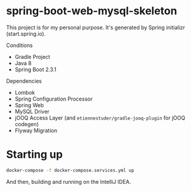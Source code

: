 # spring-boot-web-mysql-skeleton
This project is for my personal purpose.
It's generated by Spring initializr (start.spring.io).

Conditions

- Gradle Project
- Java 8
- Spring Boot 2.3.1

Dependencies

- Lombok
- Spring Configuration Processor
- Spring Web
- MySQL Driver
- jOOQ Access Layer (and `etiennestuder/gradle-jooq-plugin` for jOOQ codegen)
- Flyway Migration

# Starting up

```sh
docker-compose -f docker-compose.services.yml up
```

And then, building and running on the IntelliJ IDEA.
